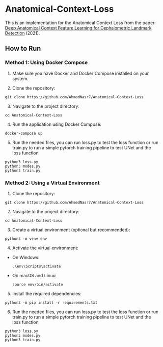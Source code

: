 # Anatomical-Context-Loss

This is an implementation for the Anatomical Context Loss from the paper: [Deep Anatomical Context Feature Learning for
Cephalometric Landmark Detection](https://pubmed.ncbi.nlm.nih.gov/32750939/) (2021).
## How to Run

### Method 1: Using Docker Compose

1. Make sure you have Docker and Docker Compose installed on your system.

2. Clone the repository:

```
git clone https://github.com/AhmedNasr7/Anatomical-Context-Loss
```

3. Navigate to the project directory:

```
cd Anatomical-Context-Loss
```

4. Run the application using Docker Compose:

```
docker-compose up
```


5. Run the needed files, you can run loss.py to test the loss function or run train.py to run a simple pytorch training pipeline to test UNet and the loss function

```
python3 loss.py
python3 modes.py
python3 train.py
```


### Method 2: Using a Virtual Environment

1. Clone the repository:


```
git clone https://github.com/AhmedNasr7/Anatomical-Context-Loss
```


2. Navigate to the project directory:

```
cd Anatomical-Context-Loss
```


3. Create a virtual environment (optional but recommended):

```
python3 -m venv env
```


4. Activate the virtual environment:

- On Windows:
  ```
  .\env\Scripts\activate
  ```
- On macOS and Linux:
  ```
  source env/bin/activate
  ```

5. Install the required dependencies:

```
python3 -m pip install -r requirements.txt
```


6. Run the needed files, you can run loss.py to test the loss function or run train.py to run a simple pytorch training pipeline to test UNet and the loss function

```
python3 loss.py
python3 modes.py
python3 train.py
```






